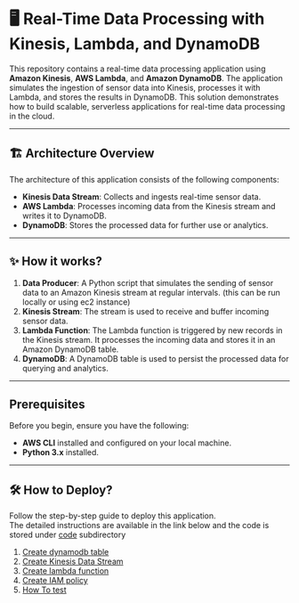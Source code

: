 # 🖥️ Real-Time Data Processing with Kinesis, Lambda, and DynamoDB

This repository contains a real-time data processing application using **Amazon Kinesis**, **AWS Lambda**, and **Amazon DynamoDB**. The application simulates the ingestion of sensor data into Kinesis, processes it with Lambda, and stores the results in DynamoDB. This solution demonstrates how to build scalable, serverless applications for real-time data processing in the cloud.

---

## 🏗️ Architecture Overview

The architecture of this application consists of the following components:

- **Kinesis Data Stream**: Collects and ingests real-time sensor data.
- **AWS Lambda**: Processes incoming data from the Kinesis stream and writes it to DynamoDB.
- **DynamoDB**: Stores the processed data for further use or analytics.

---

## ✨ How it works?

1. **Data Producer**: A Python script that simulates the sending of sensor data to an Amazon Kinesis stream at regular intervals. (this can be run locally or using ec2 instance)
2. **Kinesis Stream**: The stream is used to receive and buffer incoming sensor data.
3. **Lambda Function**: The Lambda function is triggered by new records in the Kinesis stream. It processes the incoming data and stores it in an Amazon DynamoDB table.
4. **DynamoDB**: A DynamoDB table is used to persist the processed data for querying and analytics.

---

## Prerequisites

Before you begin, ensure you have the following:

- **AWS CLI** installed and configured on your local machine.
- **Python 3.x** installed.

---

## 🛠️ How to Deploy?

Follow the step-by-step guide to deploy this application.  
The detailed instructions are available in the link below and the code is stored under [code](./code) subdirectory

1. [Create dynamodb table](./console/dynamodb.md)
1. [Create Kinesis Data Stream](./console/kinesis.md)
1. [Create lambda function](./console/lambda.md)
1. [Create IAM policy](./console/IAM.md)
1. [How To test](./console/HOW_TO_USE.MD)
